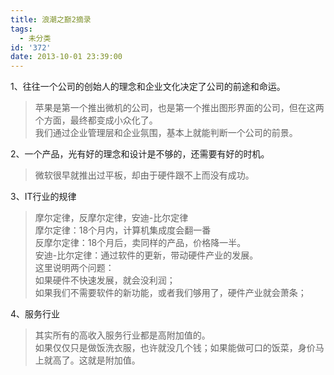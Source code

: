 ```yaml
---
title: 浪潮之巅2摘录
tags:
  - 未分类
id: '372'
date: 2013-10-01 23:39:00
---
```


1、往往一个公司的创始人的理念和企业文化决定了公司的前途和命运。  

> 苹果是第一个推出微机的公司，也是第一个推出图形界面的公司，但在这两个方面，最终都变成小众化了。  
> 我们通过企业管理层和企业氛围，基本上就能判断一个公司的前景。  

  
2、一个产品，光有好的理念和设计是不够的，还需要有好的时机。  

> 微软很早就推出过平板，却由于硬件跟不上而没有成功。  

  
3、IT行业的规律  

> 摩尔定律，反摩尔定律，安迪-比尔定律  
> 摩尔定律：18个月内，计算机集成度会翻一番  
> 反摩尔定律：18个月后，卖同样的产品，价格降一半。  
> 安迪-比尔定律：通过软件的更新，带动硬件产业的发展。  
> 这里说明两个问题：  
> 如果硬件不快速发展，就会没利润；  
> 如果我们不需要软件的新功能，或者我们够用了，硬件产业就会萧条；  
>   

4、服务行业  

> 其实所有的高收入服务行业都是高附加值的。  
> 如果仅仅只是做饭洗衣服，也许就没几个钱；如果能做可口的饭菜，身价马上就高了。这就是附加值。  
>   
>   
>   
>   
>